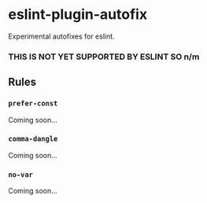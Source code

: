 # eslint-plugin-autofix

Experimental autofixes for eslint.

### THIS IS NOT YET SUPPORTED BY ESLINT SO n/m

## Rules

### `prefer-const`

Coming soon...

### `comma-dangle`

Coming soon...

### `no-var`

Coming soon...
